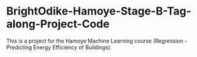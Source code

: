 # BrightOdike-Hamoye-Stage-B-Tag-along-Project-Code
This is a project for the Hamoye Machine Learning course (Regression - Predicting Energy Efficiency of Buildings).
